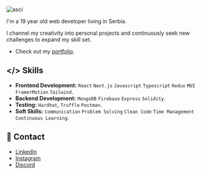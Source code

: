 
![asci](https://github.com/user-attachments/assets/db3a0d85-0872-4f82-a2f1-5b62f62fefff)



I'm a 19 year old web developer living in Serbia.

I channel my creativity into personal projects and continuously seek new
challenges to expand my skill set.

* Check out my [portfolio](https://kowy.info/).

## </> Skills

* __Frontend Development:__ `React` `Next.js` `Javascript` `Typescript` `Redux` `MUI` `FramerMotion` `Tailwind`.
* __Backend Development:__ `MongoDB` `Firebase` `Express` `Solidity`.
* __Testing:__ `Hardhat`, `Truffle` `Postman`.
* __Soft Skills:__ `Communication` `Problem Solving` `Clean Code`  `Time Management` `Continuous Learning`.

## 📩 Contact

* [LinkedIn](https://www.linkedin.com/in/kowy-dev/)
* [Instagram](https://www.instagram.com/pavle.dev/)
* [Discord](https://discord.gg/dqv7em6gAq)
